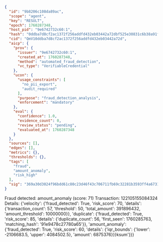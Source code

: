 ```json
{
  "id": "9b8206c108da89ac",
  "scope": "agent",
  "key": "RESULT",
  "epoch": 1760287348,
  "host_pid": "9e6742732c60:1",
  "hash": "0ddba7d8cf2ac1372f256addfd432eb03442a72dbf525e30831c6b38a91f2198",
  "cid": "QmV10ddba7d8cf2ac1372f256addfd432eb03442a72d",
  "aicp": {
    "prov": {
      "issuer": "9e6742732c60:1",
      "created_at": 1760287348,
      "method": "automated_fraud_detection",
      "vc_type": "VerifiableCredential"
    },
    "ucon": {
      "usage_constraints": [
        "no_pii_export",
        "audit_required"
      ],
      "purpose": "fraud_detection_analysis",
      "enforcement": "mandatory"
    },
    "eval": {
      "confidence": 1.0,
      "evidence_count": 0,
      "review_status": "pending",
      "evaluated_at": 1760287348
    }
  },
  "sources": [],
  "edges": [],
  "metrics": {},
  "thresholds": {},
  "tags": [
    "fraud",
    "amount_anomaly",
    "risk_high"
  ],
  "sig": "369a30d3024f96bdd61c80c23d46f43c706711fb69c32281b3593ff4a6731f01"
}
```

Fraud detected: amount_anomaly (score: 71)
Transaction: 122105155084324
Details: {'velocity': {'fraud_detected': True, 'risk_score': 70, 'details': {'transaction_count': 57, 'threshold': 50, 'total_amount': 391896432, 'amount_threshold': 10000000}}, 'duplicate': {'fraud_detected': True, 'risk_score': 85, 'details': {'duplicate_count': 56, 'first_seen': 1760285763, 'matching_hash': '91e9478c27780a65'}}, 'amount_anomaly': {'fraud_detected': True, 'risk_score': 60, 'details': {'iqr_bounds': {'lower': -2106683.5, 'upper': 4084502.5}, 'amount': 6875376}}}ksum'}}}
